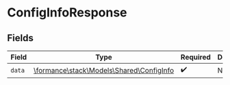 # ConfigInfoResponse


## Fields

| Field                                                                         | Type                                                                          | Required                                                                      | Description                                                                   |
| ----------------------------------------------------------------------------- | ----------------------------------------------------------------------------- | ----------------------------------------------------------------------------- | ----------------------------------------------------------------------------- |
| `data`                                                                        | [\formance\stack\Models\Shared\ConfigInfo](../../Models/Shared/ConfigInfo.md) | :heavy_check_mark:                                                            | N/A                                                                           |